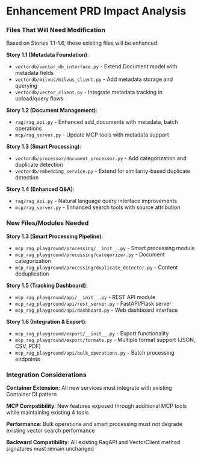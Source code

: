 # Enhancement PRD Impact Analysis

### Files That Will Need Modification

Based on Stories 1.1-1.6, these existing files will be enhanced:

**Story 1.1 (Metadata Foundation)**:
- `vectordb/vector_db_interface.py` - Extend Document model with metadata fields
- `vectordb/milvus/milvus_client.py` - Add metadata storage and querying
- `vectordb/vector_client.py` - Integrate metadata tracking in upload/query flows

**Story 1.2 (Document Management)**:
- `rag/rag_api.py` - Enhanced add_documents with metadata, batch operations
- `mcp/rag_server.py` - Update MCP tools with metadata support

**Story 1.3 (Smart Processing)**:
- `vectordb/processor/document_processor.py` - Add categorization and duplicate detection
- `vectordb/embedding_service.py` - Extend for similarity-based duplicate detection

**Story 1.4 (Enhanced Q&A)**:
- `rag/rag_api.py` - Natural language query interface improvements
- `mcp/rag_server.py` - Enhanced search tools with source attribution

### New Files/Modules Needed

**Story 1.3 (Smart Processing Pipeline)**:
- `mcp_rag_playground/processing/__init__.py` - Smart processing module
- `mcp_rag_playground/processing/categorizer.py` - Document categorization
- `mcp_rag_playground/processing/duplicate_detector.py` - Content deduplication

**Story 1.5 (Tracking Dashboard)**:
- `mcp_rag_playground/api/__init__.py` - REST API module  
- `mcp_rag_playground/api/rest_server.py` - FastAPI/Flask server
- `mcp_rag_playground/api/dashboard.py` - Web dashboard interface

**Story 1.6 (Integration & Export)**:
- `mcp_rag_playground/export/__init__.py` - Export functionality
- `mcp_rag_playground/export/formats.py` - Multiple format support (JSON, CSV, PDF)
- `mcp_rag_playground/api/bulk_operations.py` - Batch processing endpoints

### Integration Considerations

**Container Extension**: All new services must integrate with existing Container DI pattern

**MCP Compatibility**: New features exposed through additional MCP tools while maintaining existing 4 tools

**Performance**: Bulk operations and smart processing must not degrade existing vector search performance

**Backward Compatibility**: All existing RagAPI and VectorClient method signatures must remain unchanged
